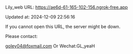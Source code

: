 Lily_web URL: https://ae6d-61-165-102-156.ngrok-free.app

Updated at: 2024-12-09 22:56:16

If you cannot open this URL, the server might be down.

Please contact: 

goley04@foxmail.com Or Wechat:GL_yeaH